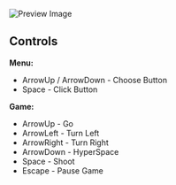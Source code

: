 ![Preview Image](https://encrypted-tbn0.gstatic.com/images?q=tbn:ANd9GcRigncdUrIYJQb55b3nit2zUYHpUGCC5v6h0g&s)

## Controls
**Menu:**
- ArrowUp / ArrowDown - Choose Button
- Space - Click Button

**Game:**
- ArrowUp - Go
- ArrowLeft - Turn Left
- ArrowRight - Turn Right
- ArrowDown - HyperSpace
- Space - Shoot
- Escape - Pause Game
